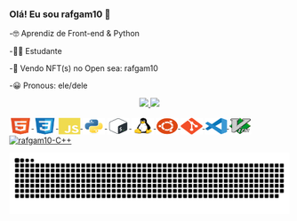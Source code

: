 ### Olá! Eu sou rafgam10 👋

-🤓 Aprendiz de Front-end & Python<p>
-👨‍🎓 Estudante<p>
-🤑 Vendo NFT(s) no Open sea: rafgam10<p>
-😀 Pronous: ele/dele<p>

<!-- parte do perfil -->
<div align="center">
  <a href="https://github.com/rafgam10">
  <img height="180em" src="https://github-readme-stats.vercel.app/api?username=rafgam10&show_icons=true&theme=tokyonight&include_all_commits=true&count_private=true"/>
  <img height="180em" src="https://github-readme-stats.vercel.app/api/top-langs/?username=rafgam10&layout=compact&langs_count=7&theme=tokyonight"/>
</div>

<!-- blocos de linguagens de progromação -->
  <div style="display: inline_block"><br>
  <img align="center" alt="rafgam10-HTML" height="30" width="40" src="https://raw.githubusercontent.com/devicons/devicon/master/icons/html5/html5-original.svg">
  <img align="center" alt="rafgam10-CSS" height="30" width="40" src="https://raw.githubusercontent.com/devicons/devicon/master/icons/css3/css3-original.svg">
  <img align="center" alt="rafgam10-Js" height="30" width="40" src="https://raw.githubusercontent.com/devicons/devicon/master/icons/javascript/javascript-plain.svg">
  <img align="center" alt="rafgam10-Python" height="30" width="40" src="https://raw.githubusercontent.com/devicons/devicon/master/icons/python/python-original.svg">
  <img align="center" alt="rafgam10-Shell-Zsh-Bash" height="30" width="40" src="https://raw.githubusercontent.com/devicons/devicon/master/icons/bash/bash-original.svg">
  <img align="center" alt="rafgam10-Linux" height="30" width="40" src="https://raw.githubusercontent.com/devicons/devicon/master/icons/linux/linux-original.svg">
  <img align="center" alt="rafgam10-Ubuntu" height="30" width="40" src="https://raw.githubusercontent.com/devicons/devicon/master/icons/ubuntu/ubuntu-plain.svg">
  <img align="center" alt="rafgam10-Git" height="30" width="40" src="https://raw.githubusercontent.com/devicons/devicon/master/icons/git/git-original.svg">
  <img align="center" alt="rafgam10-VsCode" height="30" width="40" src="https://raw.githubusercontent.com/devicons/devicon/master/icons/vscode/vscode-original.svg">
  <img align="center" alt="rafgam10-Vim" height="30" width="40" src="https://raw.githubusercontent.com/devicons/devicon/master/icons/vim/vim-original.svg">
  <img align="center" alt="rafgam10-C++" height="30" width="40" src="https://github.com/isocpp/logos/blob/master/cpp_logo.svg">
   
</div>
  
  ![Snake animation](https://github.com/ellen2121/ellen2121/blob/output/github-contribution-grid-snake.svg)
